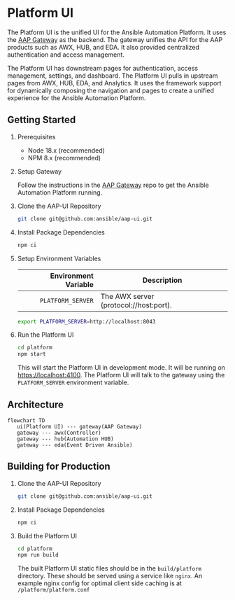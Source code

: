 # Platform UI

The Platform UI is the unified UI for the Ansible Automation Platform. It uses the [AAP Gateway](https://github.com/ansible/aap-gateway) as the backend. The gateway unifies the API for the AAP products such as AWX, HUB, and EDA. It also provided centralized authentication and access management.

The Platform UI has downstream pages for authentication, access management, settings, and dashboard. The Platform UI pulls in upstream pages from AWX, HUB, EDA, and Analytics. It uses the framework support for dynamically composing the navigation and pages to create a unified experience for the Ansible Automation Platform.

## Getting Started

1. Prerequisites

   - Node 18.x (recommended)
   - NPM 8.x (recommended)

1. Setup Gateway

   Follow the instructions in the [AAP Gateway](https://github.com/ansible/aap-gateway) repo to get the Ansible Automation Platform running.

1. Clone the AAP-UI Repository

   ```zsh
   git clone git@github.com:ansible/aap-ui.git
   ```

1. Install Package Dependencies

   ```zsh
   npm ci
   ```

1. Setup Environment Variables

   | Environment Variable | Description                            |
   | -------------------: | -------------------------------------- |
   |    `PLATFORM_SERVER` | The AWX server (protocol://host:port). |

   ```zsh
   export PLATFORM_SERVER=http://localhost:8043
   ```

1. Run the Platform UI

   ```zsh
   cd platform
   npm start
   ```

   This will start the Platform UI in development mode.
   It will be running on <https://localhost:4100>.
   The Platform UI will talk to the gateway using the `PLATFORM_SERVER` environment variable.

## Architecture

```mermaid
flowchart TD
   ui(Platform UI) --- gateway(AAP Gateway)
   gateway --- awx(Controller)
   gateway --- hub(Automation HUB)
   gateway --- eda(Event Driven Ansible)
```

## Building for Production

1. Clone the AAP-UI Repository

   ```zsh
   git clone git@github.com:ansible/aap-ui.git
   ```

1. Install Package Dependencies

   ```zsh
   npm ci
   ```

1. Build the Platform UI

   ```zsh
   cd platform
   npm run build
   ```

   The built Platform UI static files should be in the `build/platform` directory.
   These should be served using a service like `nginx`.
   An example nginx config for optimal client side caching is at `/platform/platform.conf`
